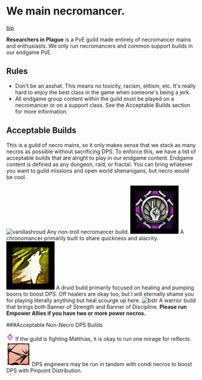 # We main necromancer.

[bip](/images/Blood_Is_Power.png)

**Researchers in Plague** is a PvE guild made entirely of necromancer mains and enthusiasts. We only run necromancers and common support builds in our endgame PvE.

## Rules

* Don't be an asshat. This means no toxicity, racism, elitism, etc. It's really hard to enjoy the best class in the game when someone's being a jerk.
* All endgame group content within the guild must be played on a necromancer or on a support class. See the Acceptable Builds section for more information.

## Acceptable Builds

This is a guild of necro mains, so it only makes sense that we stack as many necros as possible without sacrificing DPS. To enforce this, we have a list of acceptable builds that are alright to play in our endgame content.
Endgame content is defined as any dungeon, raid, or fractal. You can bring whatever you want to guild missions and open world shenanigans, but necro would be cool.

![vanillashroud](/images/Death_Shroud.png) Any non-troll necromancer build.
![soi](/images/Signet_of_Inspiration.png) A chronomancer primarily built to share quickness and alacrity.
![cotw](/images/Call_of_the_Wild.png) A druid build primarily focused on healing and pumping boons to boost DPS. Off healers are okay too, but I will eternally shame you for playing literally anything but heal scourge up here.
![bstr](/images/Banner_of_Discipline) A warrior build that brings both Banner of Strength and Banner of Discipline. **Please run Empower Allies if you have two or more power necros.**

###Acceptable Non-Necro DPS Builds

![mirage](/images/mirage.png) If the guild is fighting Matthias, it is okay to run one mirage for reflects.
![ppd](/images/Pinpoint_Distribution.png) DPS engineers may be run in tandem with condi necros to boost DPS with Pinpoint Distribution.
